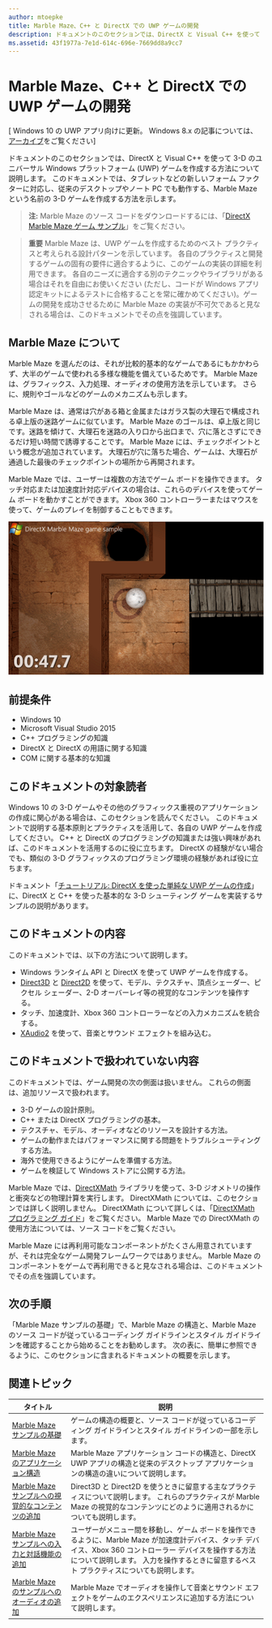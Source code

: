 ```yaml
---
author: mtoepke
title: Marble Maze、C++ と DirectX での UWP ゲームの開発
description: ドキュメントのこのセクションでは、DirectX と Visual C++ を使って 3-D のユニバーサル Windows プラットフォーム (UWP) ゲームを作成する方法について説明します。
ms.assetid: 43f1977a-7e1d-614c-696e-7669dd8a9cc7
---
```


# Marble Maze、C++ と DirectX での UWP ゲームの開発


\[ Windows 10 の UWP アプリ向けに更新。 Windows 8.x の記事については、[アーカイブ](http://go.microsoft.com/fwlink/p/?linkid=619132)をご覧ください\]


ドキュメントのこのセクションでは、DirectX と Visual C++ を使って 3-D のユニバーサル Windows プラットフォーム (UWP) ゲームを作成する方法について説明します。 このドキュメントでは、タブレットなどの新しいフォーム ファクターに対応し、従来のデスクトップやノート PC でも動作する、Marble Maze という名前の 3-D ゲームを作成する方法を示します。

> **注:** Marble Maze のソース コードをダウンロードするには、「[DirectX Marble Maze ゲーム サンプル](http://go.microsoft.com/fwlink/?LinkId=624011)」をご覧ください。

 

> **重要**  Marble Maze は、UWP ゲームを作成するためのベスト プラクティスと考えられる設計パターンを示しています。 各自のプラクティスと開発するゲームの固有の要件に適合するように、このゲームの実装の詳細を利用できます。 各自のニーズに適合する別のテクニックやライブラリがある場合はそれを自由にお使いください (ただし、コードが Windows アプリ認定キットによるテストに合格することを常に確かめてください)。ゲームの開発を成功させるために Marble Maze の実装が不可欠であると見なされる場合は、このドキュメントでその点を強調しています。

 

## Marble Maze について


Marble Maze を選んだのは、それが比較的基本的なゲームであるにもかかわらず、大半のゲームで使われる多様な機能を備えているためです。 Marble Maze は、グラフィックス、入力処理、オーディオの使用方法を示しています。 さらに、規則やゴールなどのゲームのメカニズムも示します。

Marble Maze は、通常は穴がある箱と金属またはガラス製の大理石で構成される卓上版の迷路ゲームに似ています。 Marble Maze のゴールは、卓上版と同じです。迷路を傾けて、大理石を迷路の入り口から出口まで、穴に落とさずにできるだけ短い時間で誘導することです。 Marble Maze には、チェックポイントという概念が追加されています。 大理石が穴に落ちた場合、ゲームは、大理石が通過した最後のチェックポイントの場所から再開されます。

Marble Maze では、ユーザーは複数の方法でゲーム ボードを操作できます。 タッチ対応または加速度計対応デバイスの場合は、これらのデバイスを使ってゲーム ボードを動かすことができます。 Xbox 360 コントローラーまたはマウスを使って、ゲームのプレイを制御することもできます。

![Marble Maze ゲームのスクリーン ショット。](images/marblemaze.png)

## 前提条件


-   Windows 10
-   Microsoft Visual Studio 2015
-   C++ プログラミングの知識
-   DirectX と DirectX の用語に関する知識
-   COM に関する基本的な知識

## このドキュメントの対象読者


Windows 10 の 3-D ゲームやその他のグラフィックス重視のアプリケーションの作成に関心がある場合は、このセクションを読んでください。 このドキュメントで説明する基本原則とプラクティスを活用して、各自の UWP ゲームを作成してください。 C++ と DirectX のプログラミングの知識または強い興味があれば、このドキュメントを活用するのに役に立ちます。 DirectX の経験がない場合でも、類似の 3-D グラフィックスのプログラミング環境の経験があれば役に立ちます。

ドキュメント「[チュートリアル: DirectX を使った単純な UWP ゲームの作成](tutorial--create-your-first-metro-style-directx-game.md)」に、DirectX と C++ を使った基本的な 3-D シューティング ゲームを実装するサンプルの説明があります。

## このドキュメントの内容


このドキュメントでは、以下の方法について説明します。

-   Windows ランタイム API と DirectX を使って UWP ゲームを作成する。
-   [Direct3D](https://msdn.microsoft.com/library/windows/desktop/ff476080) と [Direct2D](https://msdn.microsoft.com/library/windows/desktop/dd370990) を使って、モデル、テクスチャ、頂点シェーダー、ピクセル シェーダー、2-D オーバーレイ等の視覚的なコンテンツを操作する。
-   タッチ、加速度計、Xbox 360 コントローラーなどの入力メカニズムを統合する。
-   [XAudio2](https://msdn.microsoft.com/library/windows/desktop/hh405049) を使って、音楽とサウンド エフェクトを組み込む。

## このドキュメントで扱われていない内容


このドキュメントでは、ゲーム開発の次の側面は扱いません。 これらの側面は、追加リソースで扱われます。

-   3-D ゲームの設計原則。
-   C++ または DirectX プログラミングの基本。
-   テクスチャ、モデル、オーディオなどのリソースを設計する方法。
-   ゲームの動作またはパフォーマンスに関する問題をトラブルシューティングする方法。
-   海外で使用できるようにゲームを準備する方法。
-   ゲームを検証して Windows ストアに公開する方法。

Marble Maze では、[DirectXMath](https://msdn.microsoft.com/library/windows/desktop/hh437833) ライブラリを使って、3-D ジオメトリの操作と衝突などの物理計算を実行します。 DirectXMath については、このセクションでは詳しく説明しません。 DirectXMath について詳しくは、「[DirectXMath プログラミング ガイド](https://msdn.microsoft.com/library/windows/desktop/hh437833)」をご覧ください。 Marble Maze での DirectXMath の使用方法については、ソース コードをご覧ください。

Marble Maze には再利用可能なコンポーネントがたくさん用意されていますが、それは完全なゲーム開発フレームワークではありません。 Marble Maze のコンポーネントをゲームで再利用できると見なされる場合は、このドキュメントでその点を強調しています。

## 次の手順


「Marble Maze サンプルの基礎」で、Marble Maze の構造と、Marble Maze のソース コードが従っているコーディング ガイドラインとスタイル ガイドラインを確認することから始めることをお勧めします。 次の表に、簡単に参照できるように、このセクションに含まれるドキュメントの概要を示します。

## 関連トピック


| タイトル                                                                                                                    | 説明                                                                                                                                                                                                                                        |
|--------------------------------------------------------------------------------------------------------------------------|----------------------------------------------------------------------------------------------------------------------------------------------------------------------------------------------------------------------------------------------------|
| [Marble Maze サンプルの基礎](marble-maze-sample-fundamentals.md)                                                   | ゲームの構造の概要と、ソース コードが従っているコーディング ガイドラインとスタイル ガイドラインの一部を示します。                                                                                                                                 |
| [Marble Maze のアプリケーション構造](marble-maze-application-structure.md)                                               | Marble Maze アプリケーション コードの構造と、DirectX UWP アプリの構造と従来のデスクトップ アプリケーションの構造の違いについて説明します。                                                                                    |
| [Marble Maze サンプルへの視覚的なコンテンツの追加](adding-visual-content-to-the-marble-maze-sample.md)                   | Direct3D と Direct2D を使うときに留意する主なプラクティスについて説明します。 これらのプラクティスが Marble Maze の視覚的なコンテンツにどのように適用されるかについても説明します。                                                                           |
| [Marble Maze サンプルへの入力と対話機能の追加](adding-input-and-interactivity-to-the-marble-maze-sample.md) | ユーザーがメニュー間を移動し、ゲーム ボードを操作できるように、Marble Maze が加速度計デバイス、タッチ デバイス、Xbox 360 コントローラー デバイスを操作する方法について説明します。 入力を操作するときに留意するベスト プラクティスについても説明します。 |
| [Marble Maze のサンプルへのオーディオの追加](adding-audio-to-the-marble-maze-sample.md)                                     | Marble Maze でオーディオを操作して音楽とサウンド エフェクトをゲームのエクスペリエンスに追加する方法について説明します。                                                                                                                                                  |

 

 

 






<!--HONumber=May16_HO2-->


